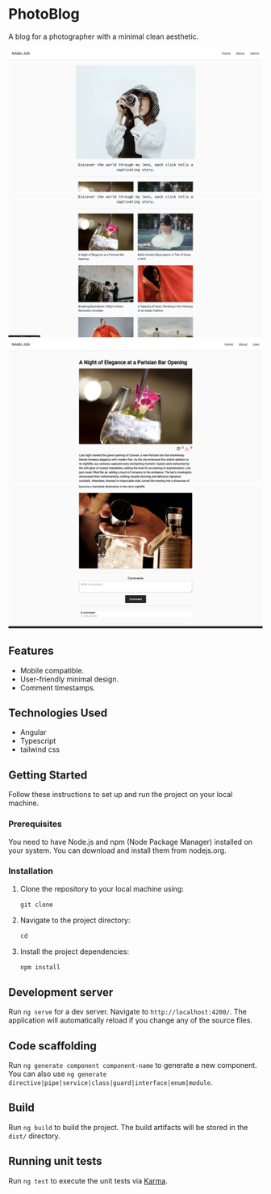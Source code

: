 # PhotoBlog

A blog for a photographer with a minimal clean aesthetic.

![Alt text](/assets/home-page.png)
![Alt text](/assets/home-page-2.png)
![Alt text](/assets/post.png)
![Alt text](/assets/post-2.png)

## Features
- Mobile compatible.
- User-friendly minimal design.
- Comment timestamps.

## Technologies Used
- Angular
- Typescript
- tailwind css

## Getting Started
Follow these instructions to set up and run the project on your local machine.

### Prerequisites
You need to have Node.js and npm (Node Package Manager) installed on your system. You can download and install them from nodejs.org.

### Installation
1. Clone the repository to your local machine using:
    ```html
    git clone 
    
2. Navigate to the project directory:
    ```html
   cd 
    
3. Install the project dependencies:
    ```html
   npm install


## Development server

Run `ng serve` for a dev server. Navigate to `http://localhost:4200/`. The application will automatically reload if you change any of the source files.

## Code scaffolding

Run `ng generate component component-name` to generate a new component. You can also use `ng generate directive|pipe|service|class|guard|interface|enum|module`.

## Build

Run `ng build` to build the project. The build artifacts will be stored in the `dist/` directory.

## Running unit tests

Run `ng test` to execute the unit tests via [Karma](https://karma-runner.github.io).

